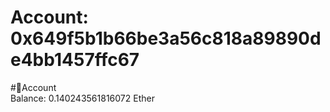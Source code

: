 
Account: 0x649f5b1b66be3a56c818a89890de4bb1457ffc67
===================================================
  
#📜Account  
Balance: 0.140243561816072 Ether